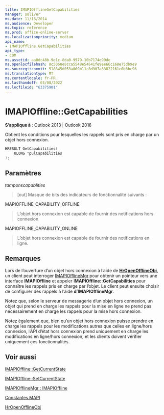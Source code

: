 ```yaml
---
title: IMAPIOfflineGetCapabilities
manager: soliver
ms.date: 11/16/2014
ms.audience: Developer
ms.topic: reference
ms.prod: office-online-server
ms.localizationpriority: medium
api_name:
- IMAPIOffline.GetCapabilities
api_type:
- COM
ms.assetid: aa8dc48b-9e1c-8da0-9579-10b7174e99de
ms.openlocfilehash: 0c5068e8cca5548e54641fe9ee66c168e75db9e9
ms.sourcegitcommit: 518845d053a009b11c8d907a33822161c0b6bc96
ms.translationtype: MT
ms.contentlocale: fr-FR
ms.lasthandoff: 03/08/2022
ms.locfileid: "63375901"
---
```

# <a name="imapiofflinegetcapabilities"></a>IMAPIOffline::GetCapabilities

  
  
**S’applique à** : Outlook 2013 | Outlook 2016 
  
Obtient les conditions pour lesquelles les rappels sont pris en charge par un objet hors connexion.
  
```cpp
HRESULT GetCapabilities( 
    ULONG *pulCapabilities 
);
```

## <a name="parameters"></a>Paramètres

 _tamponscapablities_
  
> [out] Masque de bits des indicateurs de fonctionnalité suivants :
    
MAPIOFFLINE_CAPABILITY_OFFLINE
  
> L’objet hors connexion est capable de fournir des notifications hors connexion.
    
MAPIOFFLINE_CAPABILITY_ONLINE
  
> L’objet hors connexion est capable de fournir des notifications en ligne.
    
## <a name="remarks"></a>Remarques

Lors de l’ouverture d’un objet hors connexion à l’aide de **[HrOpenOfflineObj](hropenofflineobj.md)**, un client peut interroger [IMAPIOfflineMgr](imapiofflinemgrimapioffline.md) pour obtenir un pointeur vers une interface **IMAPIOffline** et appeler **IMAPIOffline::GetCapabilities** pour connaître les rappels pris en charge par l’objet. Le client peut ensuite choisir de configurer des rappels à l’aide **d’IMAPIOfflineMgr**.
  
Notez que, selon le serveur de messagerie d’un objet hors connexion, un objet qui prend en charge les rappels pour la mise en ligne ne prend pas nécessairement en charge les rappels pour la mise hors connexion.
  
Notez également que, bien qu’un objet hors connexion puisse prendre en charge les rappels pour les modifications autres que celles en ligne/hors connexion, l’API d’état hors connexion prend uniquement en charge les modifications en ligne/hors connexion, et les clients doivent vérifier uniquement ces fonctionnalités.
  
## <a name="see-also"></a>Voir aussi



[IMAPIOffline::GetCurrentState](imapioffline-getcurrentstate.md)
  
[IMAPIOffline::SetCurrentState](imapioffline-setcurrentstate.md)
  
[IMAPIOfflineMgr : IMAPIOffline](imapiofflinemgrimapioffline.md)


[Constantes MAPI](mapi-constants.md)
  
[HrOpenOfflineObj](hropenofflineobj.md)

